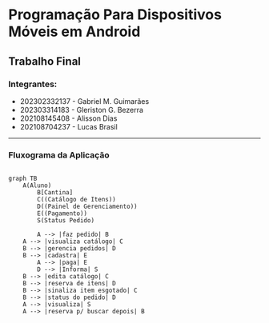 # Programação Para Dispositivos Móveis em Android
## Trabalho Final
### Integrantes:

- 202302332137 - Gabriel M. Guimarães 
- 202303314183 - Gleriston G. Bezerra
- 202108145408 - Alisson Dias
- 202108704237 - Lucas Brasil

---


### Fluxograma da Aplicação

```mermaid

graph TB
    A(Aluno)
		B[Cantina]
		C((Catálogo de Itens))
		D((Painel de Gerenciamento))
		E((Pagamento))
		S(Status Pedido)

		A --> |faz pedido| B
    A --> |visualiza catálogo| C
    B --> |gerencia pedidos| D
    B --> |cadastra| E
		A --> |paga| E
		D --> |Informa| S
    B --> |edita catálogo| C
    B --> |reserva de itens| D
    B --> |sinaliza item esgotado| C
    B --> |status do pedido| D
    A --> |visualiza| S
    A --> |reserva p/ buscar depois| B
    
```
